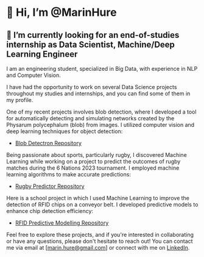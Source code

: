 # 👋 Hi, I’m @MarinHure
## 👀 I’m currently looking for an end-of-studies internship as Data Scientist, Machine/Deep Learning Engineer

I am an engineering student, specialized in Big Data, with experience in NLP and Computer Vision.

I have had the opportunity to work on several Data Science projects throughout my studies and internships, and you can find some of them in my profile.

One of my recent projects involves blob detection, where I developed a tool for automatically detecting and simulating networks created by the Physarum polycephalum (blob) from images. 
I utilized computer vision and deep learning techniques for object detection:

- [Blob Detectron Repository](https://github.com/MarinHure/Blob_Detectron.git)

Being passionate about sports, particularly rugby, I discovered Machine Learning while working on a project to predict the outcomes of rugby matches during the 6 Nations 2023 tournament.
I employed machine learning algorithms to make accurate predictions:

- [Rugby Predictor Repository](https://github.com/MarinHure/Rugby_Predictor.git)

Here is a school project in which I used Machine Learning to improve the detection of RFID chips on a conveyor belt.
I developed predictive models to enhance chip detection efficiency:

- [RFID Predictive Modelling Repository](https://github.com/MarinHure/RFID_Predictive_Modelling.git)

Feel free to explore these projects, and if you're interested in collaborating or have any questions, please don't hesitate to reach out! 
You can contact me via email at [marin.hure@gmail.com] or connect with me on [LinkedIn](https://www.linkedin.com/in/marin-hure/).

<!---
MarinHure/MarinHure is a ✨ special ✨ repository because its `README.md` (this file) appears on your GitHub profile.
You can click the Preview link to take a look at your changes.
--->
